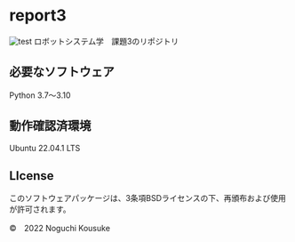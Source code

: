 # report3
![test](https://github.com/noguchi82/report3/actions/workflows/test.yml/badge.svg)
ロボットシステム学　課題3のリポジトリ
## 必要なソフトウェア
Python 3.7～3.10

## 動作確認済環境
Ubuntu 22.04.1 LTS

## LIcense
このソフトウェアパッケージは、3条項BSDライセンスの下、再頒布および使用が許可されます。

©　2022 Noguchi Kousuke
